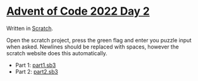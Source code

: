 # [Advent of Code 2022 Day 2](https://adventofcode.com/2022/day/2)

Written in [Scratch](https://en.wikipedia.org/wiki/Scratch_(programming_language)).

Open the scratch project, press the green flag and enter you puzzle input when asked. Newlines should be replaced with spaces, however the scratch website does this automatically.

  * Part 1: [part1.sb3](part1.sb3)
  * Part 2: [part2.sb3](part2.sb3)
